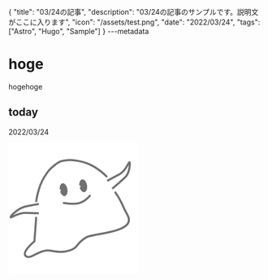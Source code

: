{
  "title": "03/24の記事",
  "description": "03/24の記事のサンプルです。説明文がここに入ります",
  "icon": "/assets/test.png",
  "date": "2022/03/24",
  "tags": ["Astro", "Hugo", "Sample"]
}
---metadata

# hoge
hogehoge

## today
2022/03/24

![img](/assets/test.png)